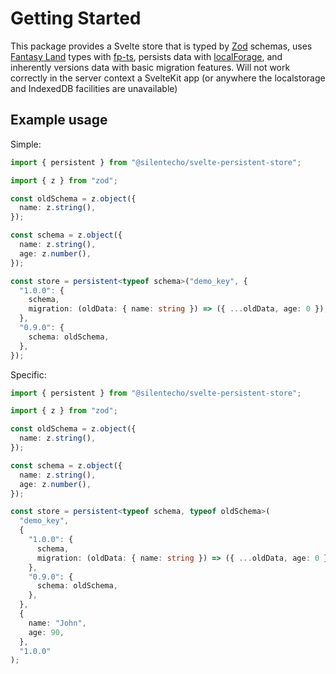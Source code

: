 # Getting Started

This package provides a Svelte store that is typed by [Zod](https://github.com/colinhacks/zod) schemas, uses [Fantasy Land](https://github.com/fantasyland/fantasy-land) types with [fp-ts](https://github.com/gcanti/fp-ts), persists data with [localForage](https://github.com/localForage/localForage), and inherently versions data with basic migration features. Will not work correctly in the server context a SvelteKit app (or anywhere the localstorage and IndexedDB facilities are unavailable)

## Example usage

Simple:

```ts
import { persistent } from "@silentecho/svelte-persistent-store";

import { z } from "zod";

const oldSchema = z.object({
  name: z.string(),
});

const schema = z.object({
  name: z.string(),
  age: z.number(),
});

const store = persistent<typeof schema>("demo_key", {
  "1.0.0": {
    schema,
    migration: (oldData: { name: string }) => ({ ...oldData, age: 0 }),
  },
  "0.9.0": {
    schema: oldSchema,
  },
});
```

Specific:

```ts
import { persistent } from "@silentecho/svelte-persistent-store";

import { z } from "zod";

const oldSchema = z.object({
  name: z.string(),
});

const schema = z.object({
  name: z.string(),
  age: z.number(),
});

const store = persistent<typeof schema, typeof oldSchema>(
  "demo_key",
  {
    "1.0.0": {
      schema,
      migration: (oldData: { name: string }) => ({ ...oldData, age: 0 }),
    },
    "0.9.0": {
      schema: oldSchema,
    },
  },
  {
    name: "John",
    age: 90,
  },
  "1.0.0"
);
```
